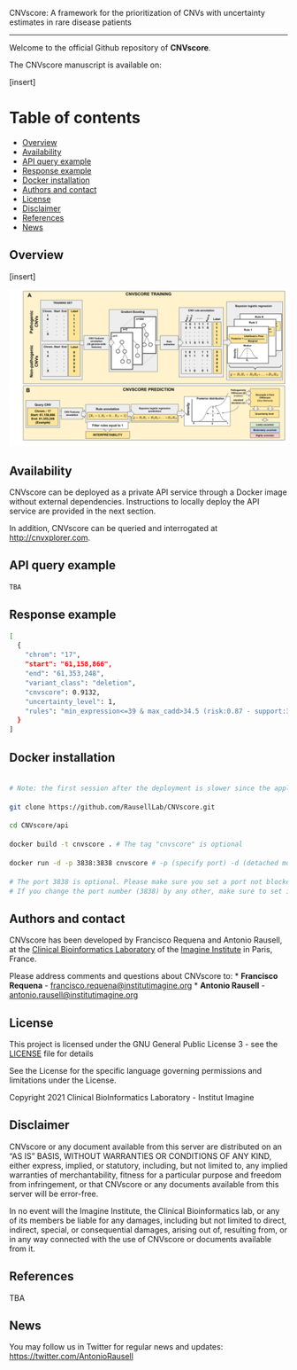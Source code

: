 

CNVscore: A framework for the prioritization of CNVs with uncertainty estimates in rare disease patients

-----

Welcome to the official Github repository of **CNVscore**.


The CNVscore manuscript is available on:

[insert]


# Table of contents

  - [Overview](#Overview)
  - [Availability](#Availability)
  - [API query example](#api-query-example)
  - [Response example](#response-example)
  - [Docker installation](#docker-installation)
  - [Authors and contact](#authors-and-contact)
  - [License](#License)
  - [Disclaimer](#Disclaimer)
  - [References](#References)
  - [News](#News)

## Overview

[insert]

<p align="center">

<img  src="https://github.com/RausellLab/CNVscore/blob/main/doc/CNVscore_overview.svg">

</p>

## Availability

CNVscore can be deployed as a private API service through a Docker image without external dependencies. Instructions to locally deploy the API service are provided in the next section.

In addition, CNVscore can be queried and interrogated at <http://cnvxplorer.com>. 

## API query example

``` bash
TBA
```

## Response example

``` bash
[
  {
    "chrom": "17",
    "start": "61,158,866",
    "end": "61,353,248",
    "variant_class": "deletion",
    "cnvscore": 0.9132,
    "uncertainty_level": 1,
    "rules": "min_expression<=39 & max_cadd>34.5 (risk:0.87 - support:3910);min_expression<=33.5 & max_cadd>37.5 (risk:0.88 - support:3445);loeuf>0.8085 & cpg_density>1.5 (risk:0.81 - support:789);enhancer<=0.000282170504594472 & max_cadd>40.5 (risk:0.87 - support:3544);pli>82.5 & max_cadd>25.7 (risk:0.91 - support:1385)"
  }
]
```

## Docker installation

``` bash

# Note: the first session after the deployment is slower since the application loads all the data required

git clone https://github.com/RausellLab/CNVscore.git

cd CNVscore/api

docker build -t cnvscore . # The tag "cnvscore" is optional

docker run -d -p 3838:3838 cnvscore # -p (specify port) -d (detached mode)

# The port 3838 is optional. Please make sure you set a port not blocked by firewalls.
# If you change the port number (3838) by any other, make sure to set it in the Dockerfile (EXPOSE instruction)
```

## Authors and contact

CNVscore has been developed by Francisco Requena and Antonio Rausell,
at the [Clinical Bioinformatics
Laboratory](https://www.institutimagine.org/en/antonio-rausell-161) of
the [Imagine Institute](https://www.institutimagine.org/en/) in Paris,
France.

Please address comments and questions about CNVscore to: \*
**Francisco Requena** -
[francisco.requena@institutimagine.org](francisco.requena@institutimagine.org)
\* **Antonio Rausell** -
[antonio.rausell@institutimagine.org](antonio.rausell@institutimagine.org)

## License

This project is licensed under the GNU General Public License 3 - see
the [LICENSE](LICENSE) file for details

See the License for the specific language governing permissions and
limitations under the License.

Copyright 2021 Clinical BioInformatics Laboratory - Institut Imagine

## Disclaimer

CNVscore or any document available from this server are distributed on
an “AS IS” BASIS, WITHOUT WARRANTIES OR CONDITIONS OF ANY KIND, either
express, implied, or statutory, including, but not limited to, any
implied warranties of merchantability, fitness for a particular purpose
and freedom from infringement, or that CNVscore or any documents
available from this server will be error-free.

In no event will the Imagine Institute, the Clinical Bioinformatics lab,
or any of its members be liable for any damages, including but not
limited to direct, indirect, special, or consequential damages, arising
out of, resulting from, or in any way connected with the use of
CNVscore or documents available from it.

## References

TBA

## News

You may follow us in Twitter for regular news and updates:
<https://twitter.com/AntonioRausell>
